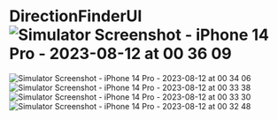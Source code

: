 # DirectionFinderUI![Simulator Screenshot - iPhone 14 Pro - 2023-08-12 at 00 36 09](https://github.com/ttalhacoskun/DirectionFinderUI/assets/85844606/f0a9b442-de8b-480f-83e9-440a49c97612)
![Simulator Screenshot - iPhone 14 Pro - 2023-08-12 at 00 34 06](https://github.com/ttalhacoskun/DirectionFinderUI/assets/85844606/0bfee255-895c-40fc-b831-bafd5a6dfd14)
![Simulator Screenshot - iPhone 14 Pro - 2023-08-12 at 00 33 38](https://github.com/ttalhacoskun/DirectionFinderUI/assets/85844606/26ff9ff7-d5b1-4337-b316-db450984907c)
![Simulator Screenshot - iPhone 14 Pro - 2023-08-12 at 00 33 30](https://github.com/ttalhacoskun/DirectionFinderUI/assets/85844606/8b135d4e-e149-4002-8507-bed06b915a03)
![Simulator Screenshot - iPhone 14 Pro - 2023-08-12 at 00 32 48](https://github.com/ttalhacoskun/DirectionFinderUI/assets/85844606/906c94f3-fe7e-4a6b-938b-ca32f9b950af)
